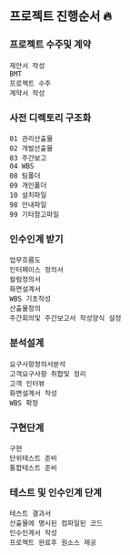 ## 프로젝트 진행순서 🔥

### 프로젝트 수주및 계약
```
제안서 작성
BMT
프로젝트 수주
계약서 작성
```
### 사전 디렉토리 구조화
```
01 관리산출물
02 개발산출물
03 주간보고
04 WBS
08 팀폴더
09 개인폴더
10 설치파일
98 안내파일
99 기타참고파일
```

### 인수인계 받기
```
업무흐름도
인터페이스 정의서
칼럼정의서
화면설계서
WBS 기초작성
산출물정의
주간회의및 주간보고서 작성양식 설정
```

### 분석설계
```
요구사항정의서분석
고객요구사항 취합및 정리
고객 인터뷰
화면설계서 작성
WBS 확정
```

### 구현단계
```
구현
단위테스트 준비
통합테스트 준비
```

### 테스트 및 인수인계 단계
```
테스트 결과서
산출물에 명시된 컴파일된 코드
인수인계서 작성
프로젝트 완료후 원소스 제공
```